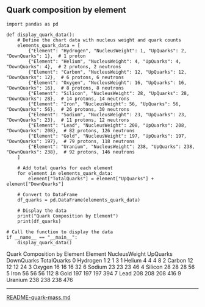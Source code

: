 ## Quark composition by element

```
import pandas as pd

def display_quark_data():
    # Define the chart data with nucleus weight and quark counts
    elements_quark_data = [
        {"Element": "Hydrogen", "NucleusWeight": 1, "UpQuarks": 2, "DownQuarks": 1},  # 1 proton
        {"Element": "Helium", "NucleusWeight": 4, "UpQuarks": 4, "DownQuarks": 4},  # 2 protons, 2 neutrons
        {"Element": "Carbon", "NucleusWeight": 12, "UpQuarks": 12, "DownQuarks": 12},  # 6 protons, 6 neutrons
        {"Element": "Oxygen", "NucleusWeight": 16, "UpQuarks": 16, "DownQuarks": 16},  # 8 protons, 8 neutrons
        {"Element": "Silicon", "NucleusWeight": 28, "UpQuarks": 28, "DownQuarks": 28},  # 14 protons, 14 neutrons
        {"Element": "Iron", "NucleusWeight": 56, "UpQuarks": 56, "DownQuarks": 56},  # 26 protons, 30 neutrons
        {"Element": "Sodium", "NucleusWeight": 23, "UpQuarks": 23, "DownQuarks": 23},  # 11 protons, 12 neutrons
        {"Element": "Lead", "NucleusWeight": 208, "UpQuarks": 208, "DownQuarks": 208},  # 82 protons, 126 neutrons
        {"Element": "Gold", "NucleusWeight": 197, "UpQuarks": 197, "DownQuarks": 197},  # 79 protons, 118 neutrons
        {"Element": "Uranium", "NucleusWeight": 238, "UpQuarks": 238, "DownQuarks": 238},  # 92 protons, 146 neutrons
    ]

    # Add total quarks for each element
    for element in elements_quark_data:
        element["TotalQuarks"] = element["UpQuarks"] + element["DownQuarks"]

    # Convert to DataFrame
    df_quarks = pd.DataFrame(elements_quark_data)

    # Display the data
    print("Quark Composition by Element")
    print(df_quarks)

# Call the function to display the data
if __name__ == "__main__":
    display_quark_data()

```

Quark Composition by Element
    Element  NucleusWeight  UpQuarks  DownQuarks  TotalQuarks
0  Hydrogen              1         2           1            3
1    Helium              4         4           4            8
2    Carbon             12        12          12           24
3    Oxygen             16        16          16           32
6    Sodium             23        23          23           46
4   Silicon             28        28          28           56
5      Iron             56        56          56          112
8      Gold            197       197         197          394
7      Lead            208       208         208          416
9   Uranium            238       238         238          476


---

[README-quark-mass.md](https://t2m.io/Qjaw7NM)
